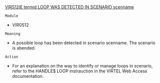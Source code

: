 [VIRS12IE termid LOOP WAS DETECTED IN SCENARIO scenname](https://virtel.readthedocs.io/en/latest/manuals/virtel/Virtel459MG/messages.html?highlight=VIRS12IE#VIRS12IE)

`Module`
- VIR0S12

`Meaning`
- A possible loop has been detected in scenario scenname. The scenario is abended.

`Action`
- For an explanation on the way to identify or manage loops in scenario, refer to the HANDLE$ LOOP instrauction in the VIRTEL Web Access documentation.

